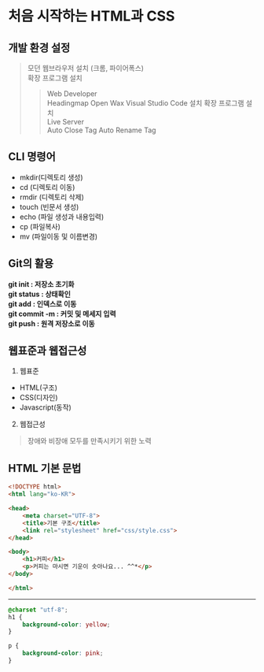 # 처음 시작하는 HTML과 CSS 
## 개발 환경 설정
> 모던 웹브라우저 설치 (크롬, 파이어폭스)  
> 확장 프로그램 설치
>> Web Developer  
>> Headingmap
>> Open Wax 
> Visual Studio Code 설치
> 확장 프로그램 설치  
>> Live Server  
>> Auto Close Tag
>> Auto Rename Tag

## CLI 명령어
* mkdir(디렉토리 생성)  
* cd (디렉토리 이동)
* rmdir (디렉토리 삭제)
* touch (빈문서 생성)
* echo (파일 생성과 내용입력)
* cp (파일복사)
* mv (파일이동 및 이름변경)

## Git의 활용
**git init : 저장소 초기화**  
**git status : 상태확인**  
**git add : 인덱스로 이동**  
**git commit -m : 커밋 및 메세지 입력**  
**git push : 원격 저장소로 이동**  

## 웹표준과 웹접근성
1. 웹표준  
* HTML(구조)  
* CSS(디자인)
* Javascript(동작)
2. 웹접근성
> 장애와 비장애 모두를 만족시키기 위한 노력

## HTML 기본 문법
```HTML
<!DOCTYPE html>
<html lang="ko-KR">

<head>
    <meta charset="UTF-8">
    <title>기본 구조</title>
    <link rel="stylesheet" href="css/style.css">
</head>

<body>
    <h1>커피</h1>
    <p>커피는 마시면 기운이 솟아나요... ^^*</p>
</body>

</html>
```

---
``` CSS
@charset "utf-8";
h1 {
    background-color: yellow;
}

p {
    background-color: pink;
}
```
